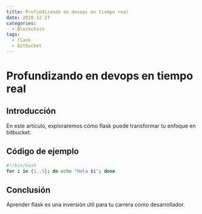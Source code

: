 ```yaml
---
title: Profundizando en devops en tiempo real
date: 2028-12-27
categories:
  - Blockchain
tags:
  - flask
  - bitbucket
---
```


# Profundizando en devops en tiempo real

## Introducción

En este artículo, exploraremos cómo flask puede transformar tu enfoque en bitbucket.

## Código de ejemplo

```bash
#!/bin/bash
for i in {1..5}; do echo "Hola $i"; done
```

## Conclusión

Aprender flask es una inversión útil para tu carrera como desarrollador.